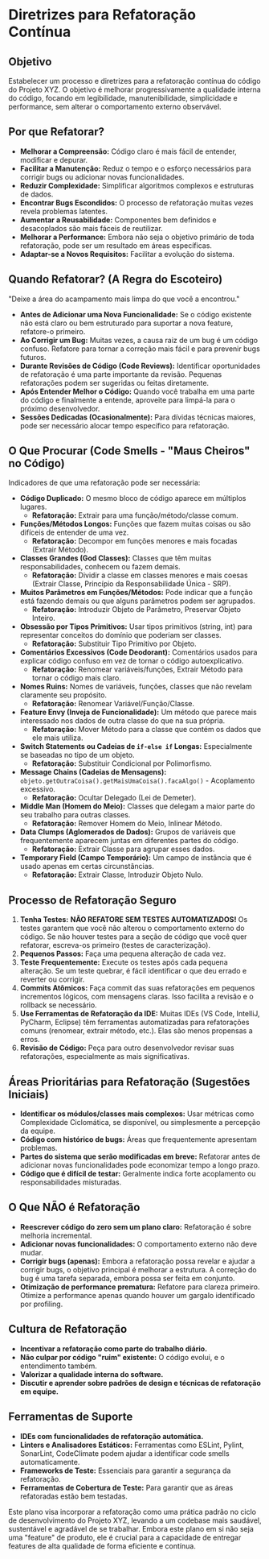 # Diretrizes para Refatoração Contínua

## Objetivo

Estabelecer um processo e diretrizes para a refatoração contínua do código do Projeto XYZ. O objetivo é melhorar progressivamente a qualidade interna do código, focando em legibilidade, manutenibilidade, simplicidade e performance, sem alterar o comportamento externo observável.

## Por que Refatorar?

*   **Melhorar a Compreensão:** Código claro é mais fácil de entender, modificar e depurar.
*   **Facilitar a Manutenção:** Reduz o tempo e o esforço necessários para corrigir bugs ou adicionar novas funcionalidades.
*   **Reduzir Complexidade:** Simplificar algoritmos complexos e estruturas de dados.
*   **Encontrar Bugs Escondidos:** O processo de refatoração muitas vezes revela problemas latentes.
*   **Aumentar a Reusabilidade:** Componentes bem definidos e desacoplados são mais fáceis de reutilizar.
*   **Melhorar a Performance:** Embora não seja o objetivo primário de toda refatoração, pode ser um resultado em áreas específicas.
*   **Adaptar-se a Novos Requisitos:** Facilitar a evolução do sistema.

## Quando Refatorar? (A Regra do Escoteiro)

"Deixe a área do acampamento mais limpa do que você a encontrou."

*   **Antes de Adicionar uma Nova Funcionalidade:** Se o código existente não está claro ou bem estruturado para suportar a nova feature, refatore-o primeiro.
*   **Ao Corrigir um Bug:** Muitas vezes, a causa raiz de um bug é um código confuso. Refatore para tornar a correção mais fácil e para prevenir bugs futuros.
*   **Durante Revisões de Código (Code Reviews):** Identificar oportunidades de refatoração é uma parte importante da revisão. Pequenas refatorações podem ser sugeridas ou feitas diretamente.
*   **Após Entender Melhor o Código:** Quando você trabalha em uma parte do código e finalmente a entende, aproveite para limpá-la para o próximo desenvolvedor.
*   **Sessões Dedicadas (Ocasionalmente):** Para dívidas técnicas maiores, pode ser necessário alocar tempo específico para refatoração.

## O Que Procurar (Code Smells - "Maus Cheiros" no Código)

Indicadores de que uma refatoração pode ser necessária:

*   **Código Duplicado:** O mesmo bloco de código aparece em múltiplos lugares.
    *   **Refatoração:** Extrair para uma função/método/classe comum.
*   **Funções/Métodos Longos:** Funções que fazem muitas coisas ou são difíceis de entender de uma vez.
    *   **Refatoração:** Decompor em funções menores e mais focadas (Extrair Método).
*   **Classes Grandes (God Classes):** Classes que têm muitas responsabilidades, conhecem ou fazem demais.
    *   **Refatoração:** Dividir a classe em classes menores e mais coesas (Extrair Classe, Princípio da Responsabilidade Única - SRP).
*   **Muitos Parâmetros em Funções/Métodos:** Pode indicar que a função está fazendo demais ou que alguns parâmetros podem ser agrupados.
    *   **Refatoração:** Introduzir Objeto de Parâmetro, Preservar Objeto Inteiro.
*   **Obsessão por Tipos Primitivos:** Usar tipos primitivos (string, int) para representar conceitos do domínio que poderiam ser classes.
    *   **Refatoração:** Substituir Tipo Primitivo por Objeto.
*   **Comentários Excessivos (Code Deodorant):** Comentários usados para explicar código confuso em vez de tornar o código autoexplicativo.
    *   **Refatoração:** Renomear variáveis/funções, Extrair Método para tornar o código mais claro.
*   **Nomes Ruins:** Nomes de variáveis, funções, classes que não revelam claramente seu propósito.
    *   **Refatoração:** Renomear Variável/Função/Classe.
*   **Feature Envy (Inveja de Funcionalidade):** Um método que parece mais interessado nos dados de outra classe do que na sua própria.
    *   **Refatoração:** Mover Método para a classe que contém os dados que ele mais utiliza.
*   **Switch Statements ou Cadeias de `if-else if` Longas:** Especialmente se baseadas no tipo de um objeto.
    *   **Refatoração:** Substituir Condicional por Polimorfismo.
*   **Message Chains (Cadeias de Mensagens):** `objeto.getOutraCoisa().getMaisUmaCoisa().facaAlgo()` - Acoplamento excessivo.
    *   **Refatoração:** Ocultar Delegado (Lei de Demeter).
*   **Middle Man (Homem do Meio):** Classes que delegam a maior parte do seu trabalho para outras classes.
    *   **Refatoração:** Remover Homem do Meio, Inlinear Método.
*   **Data Clumps (Aglomerados de Dados):** Grupos de variáveis que frequentemente aparecem juntas em diferentes partes do código.
    *   **Refatoração:** Extrair Classe para agrupar esses dados.
*   **Temporary Field (Campo Temporário):** Um campo de instância que é usado apenas em certas circunstâncias.
    *   **Refatoração:** Extrair Classe, Introduzir Objeto Nulo.

## Processo de Refatoração Seguro

1.  **Tenha Testes:** **NÃO REFATORE SEM TESTES AUTOMATIZADOS!** Os testes garantem que você não alterou o comportamento externo do código. Se não houver testes para a seção de código que você quer refatorar, escreva-os primeiro (testes de caracterização).
2.  **Pequenos Passos:** Faça uma pequena alteração de cada vez.
3.  **Teste Frequentemente:** Execute os testes após cada pequena alteração. Se um teste quebrar, é fácil identificar o que deu errado e reverter ou corrigir.
4.  **Commits Atômicos:** Faça commit das suas refatorações em pequenos incrementos lógicos, com mensagens claras. Isso facilita a revisão e o rollback se necessário.
5.  **Use Ferramentas de Refatoração da IDE:** Muitas IDEs (VS Code, IntelliJ, PyCharm, Eclipse) têm ferramentas automatizadas para refatorações comuns (renomear, extrair método, etc.). Elas são menos propensas a erros.
6.  **Revisão de Código:** Peça para outro desenvolvedor revisar suas refatorações, especialmente as mais significativas.

## Áreas Prioritárias para Refatoração (Sugestões Iniciais)

*   **Identificar os módulos/classes mais complexos:** Usar métricas como Complexidade Ciclomática, se disponível, ou simplesmente a percepção da equipe.
*   **Código com histórico de bugs:** Áreas que frequentemente apresentam problemas.
*   **Partes do sistema que serão modificadas em breve:** Refatorar antes de adicionar novas funcionalidades pode economizar tempo a longo prazo.
*   **Código que é difícil de testar:** Geralmente indica forte acoplamento ou responsabilidades misturadas.

## O Que NÃO é Refatoração

*   **Reescrever código do zero sem um plano claro:** Refatoração é sobre melhoria incremental.
*   **Adicionar novas funcionalidades:** O comportamento externo não deve mudar.
*   **Corrigir bugs (apenas):** Embora a refatoração possa revelar e ajudar a corrigir bugs, o objetivo principal é melhorar a estrutura. A correção do bug é uma tarefa separada, embora possa ser feita em conjunto.
*   **Otimização de performance prematura:** Refatore para clareza primeiro. Otimize a performance apenas quando houver um gargalo identificado por profiling.

## Cultura de Refatoração

*   **Incentivar a refatoração como parte do trabalho diário.**
*   **Não culpar por código "ruim" existente:** O código evolui, e o entendimento também.
*   **Valorizar a qualidade interna do software.**
*   **Discutir e aprender sobre padrões de design e técnicas de refatoração em equipe.**

## Ferramentas de Suporte

*   **IDEs com funcionalidades de refatoração automática.**
*   **Linters e Analisadores Estáticos:** Ferramentas como ESLint, Pylint, SonarLint, CodeClimate podem ajudar a identificar code smells automaticamente.
*   **Frameworks de Teste:** Essenciais para garantir a segurança da refatoração.
*   **Ferramentas de Cobertura de Teste:** Para garantir que as áreas refatoradas estão bem testadas.

Este plano visa incorporar a refatoração como uma prática padrão no ciclo de desenvolvimento do Projeto XYZ, levando a um codebase mais saudável, sustentável e agradável de se trabalhar. Embora este plano em si não seja uma "feature" de produto, ele é crucial para a capacidade de entregar features de alta qualidade de forma eficiente e contínua.
